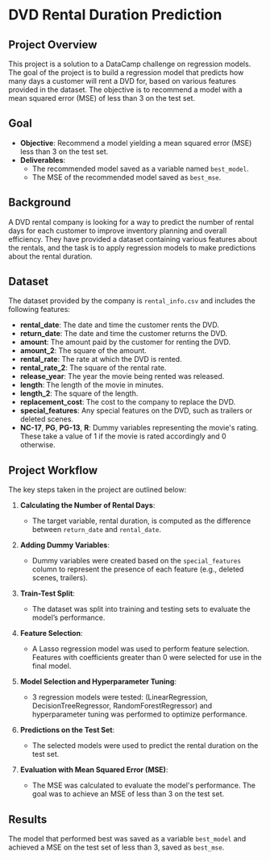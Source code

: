 # DVD Rental Duration Prediction

## Project Overview
This project is a solution to a DataCamp challenge on regression models. The goal of the project is to build a regression model that predicts how many days a customer will rent a DVD for, based on various features provided in the dataset. The objective is to recommend a model with a mean squared error (MSE) of less than 3 on the test set.

## Goal
- **Objective**: Recommend a model yielding a mean squared error (MSE) less than 3 on the test set.
- **Deliverables**: 
  - The recommended model saved as a variable named `best_model`.
  - The MSE of the recommended model saved as `best_mse`.

## Background
A DVD rental company is looking for a way to predict the number of rental days for each customer to improve inventory planning and overall efficiency. They have provided a dataset containing various features about the rentals, and the task is to apply regression models to make predictions about the rental duration.

## Dataset
The dataset provided by the company is `rental_info.csv` and includes the following features:

- **rental_date**: The date and time the customer rents the DVD.
- **return_date**: The date and time the customer returns the DVD.
- **amount**: The amount paid by the customer for renting the DVD.
- **amount_2**: The square of the amount.
- **rental_rate**: The rate at which the DVD is rented.
- **rental_rate_2**: The square of the rental rate.
- **release_year**: The year the movie being rented was released.
- **length**: The length of the movie in minutes.
- **length_2**: The square of the length.
- **replacement_cost**: The cost to the company to replace the DVD.
- **special_features**: Any special features on the DVD, such as trailers or deleted scenes.
- **NC-17**, **PG**, **PG-13**, **R**: Dummy variables representing the movie's rating. These take a value of 1 if the movie is rated accordingly and 0 otherwise.

## Project Workflow
The key steps taken in the project are outlined below:

1. **Calculating the Number of Rental Days**: 
   - The target variable, rental duration, is computed as the difference between `return_date` and `rental_date`.

2. **Adding Dummy Variables**: 
   - Dummy variables were created based on the `special_features` column to represent the presence of each feature (e.g., deleted scenes, trailers).

3. **Train-Test Split**: 
   - The dataset was split into training and testing sets to evaluate the model’s performance.

4. **Feature Selection**: 
   - A Lasso regression model was used to perform feature selection. Features with coefficients greater than 0 were selected for use in the final model.

5. **Model Selection and Hyperparameter Tuning**: 
   - 3 regression models were tested: (LinearRegression, DecisionTreeRegressor, RandomForestRegressor) and hyperparameter tuning was performed to optimize performance.

6. **Predictions on the Test Set**: 
   - The selected models were used to predict the rental duration on the test set.

7. **Evaluation with Mean Squared Error (MSE)**: 
   - The MSE was calculated to evaluate the model's performance. The goal was to achieve an MSE of less than 3 on the test set.

## Results
The model that performed best was saved as a variable `best_model` and achieved a MSE on the test set of less than 3, saved as `best_mse`.
